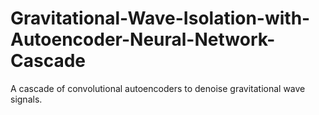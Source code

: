 # Gravitational-Wave-Isolation-with-Autoencoder-Neural-Network-Cascade
A cascade of convolutional autoencoders to denoise gravitational wave signals.
